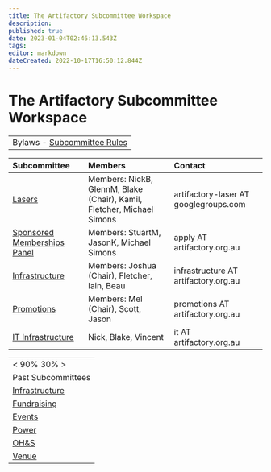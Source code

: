 ```yaml
---
title: The Artifactory Subcommittee Workspace
description: 
published: true
date: 2023-01-04T02:46:13.543Z
tags: 
editor: markdown
dateCreated: 2022-10-17T16:50:12.844Z
---
```


# The Artifactory Subcommittee Workspace

|                                                                                |
|--------------------------------------------------------------------------------|
| Bylaws - [Subcommittee Rules](/committee/committeerulings&#subcommittee_rules) |

| Subcommittee                                                      | Members                                                                | Contact                               |
|:------------------------------------------------------------------|:-----------------------------------------------------------------------|:--------------------------------------|
| [Lasers](/subcommittee/Lasers)                                    | Members: NickB, GlennM, Blake (Chair), Kamil, Fletcher, Michael Simons | artifactory-laser AT googlegroups.com |
| [Sponsored Memberships Panel](/subcommittee/SponsoredMemberships) | Members: StuartM, JasonK, Michael Simons                               | apply AT artifactory.org.au           |
| [Infrastructure](/subcommittee/InfrastructureV2)                  | Members: Joshua (Chair), Fletcher, Iain, Beau                          | infrastructure AT artifactory.org.au  |
| [Promotions](/subcommittee/Promotions)                            | Members: Mel (Chair), Scott, Jason                                     | promotions AT artifactory.org.au      |
| [IT Infrastructure](/subcommittee/it_infrastructure)              | Nick, Blake, Vincent                                                   | it AT artifactory.org.au              |

|                                                |
|------------------------------------------------|
| \< 90% 30% \>                                  |
| Past Subcommittees                             |
| [Infrastructure](/subcommittee/Infrastructure) |
| [Fundraising](/subcommittee/fundraising)       |
| [Events](/subcommittee/events)                 |
| [Power](/subcommittee/power)                   |
| [OH&S](/subcommittee/safety/start)             |
| [Venue](/subcommittee/venue/start)             |
